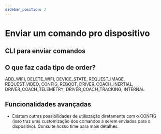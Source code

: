 ```yaml
---
sidebar_position: 2
---
```


# Enviar um comando pro dispositivo

## CLI para enviar comandos

## O que faz cada tipo de order?

ADD_WIFI, DELETE_WIFI, DEVICE_STATE, REQUEST_IMAGE, REQUEST_VIDEO, CONFIG, REBOOT, DRIVER_COACH_INERTIAL, DRIVER_COACH_TELEMETRY, DRIVER_COACH_TRACKING, INTERNAL

## Funcionalidades avançadas

- Existem outras possibilidades de utilixzação diretamente com o CONFIG (isso traz uma customização dos comandos a serem enviados para o dispositivo). Consulte nosso time para mais detalhes.